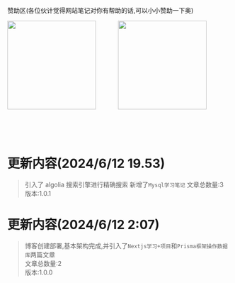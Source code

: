 赞助区(各位伙计觉得网站笔记对你有帮助的话,可以小小赞助一下奥)

<div style="display:flex;margin-bottom:100px">
  <img style="height:200px" src="/weixin.jpg"/>
  <img style="height:200px;margin-left:50px" src="/zhifubao.jpg"/>
</div>

# 更新内容(2024/6/12 19.53)

> 引入了 algolia 搜索引擎进行精确搜索
> 新增了`Mysql学习笔记`
> 文章总数量:3
> 版本:1.0.1

# 更新内容(2024/6/12 2:07)

> 博客创建部署,基本架构完成,并引入了`Nextjs学习+项目`和`Prisma框架操作数据库`两篇文章<br>
> 文章总数量:2<br>
> 版本:1.0.0
